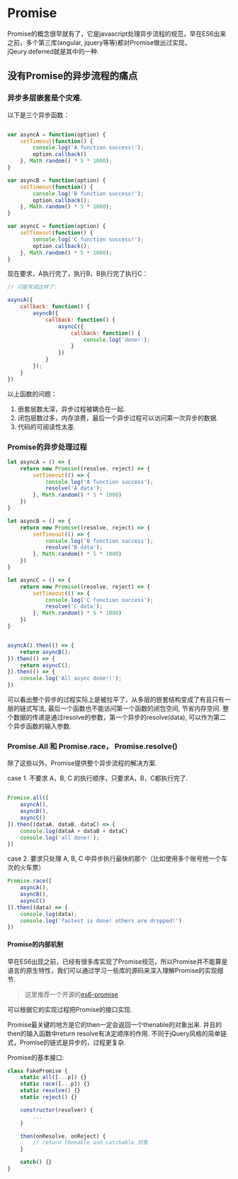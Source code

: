 # Promise

Promise的概念很早就有了，它是javascript处理异步流程的规范，早在ES6出来之前，多个第三库(angular, jquery等等)都对Promise做出过实现，
jQeury.deferred就是其中的一种.


## 没有Promise的异步流程的痛点

### 异步多层嵌套是个灾难.

以下是三个异步函数：

```js

var asyncA = function(option) {
    setTimeout(function() {
        console.log('A function success!');
        option.callback()
    }, Math.random() * 5 * 1000);
}

var asyncB = function(option) {
    setTimeout(function() {
        console.log('B function success!');
        option.callback();
    }, Math.random() * 5 * 1000);
}

var asyncC = function(option) {
    setTimeout(function() {
        console.log('C function success!');
        option.callback();
    }, Math.random() * 5 * 1000);
}

```
现在要求，A执行完了，执行B，B执行完了执行C：

```js
// 只能写成这样了:

asyncA({
    callback: function() {
        asyncB({
            callback: function() {
                asyncC({
                    callback: function() {
                        console.log('done!');
                    }
                })
            }
        });
    }
})


```
以上函数的问题：
1. 嵌套层数太深，异步过程被耦合在一起.
2. 闭包层数过多，内存浪费，最后一个异步过程可以访问第一次异步的数据.
3. 代码的可阅读性太差.


### Promise的异步处理过程

```js
let asyncA = () => {
    return new Promise((resolve, reject) => {
        setTimeout(() => {
            console.log('A function success');
            resolve('A data');
        }, Math.random() * 5 * 1000)
    })
}

let asyncB = () => {
    return new Promise((resolve, reject) => {
        setTimeout(() => {
            console.log('B function success');
            resolve('B data');
        }, Math.random() * 5 * 1000)
    })
}

let asyncC = () => {
    return new Promise((resolve, reject) => {
        setTimeout(() => {
            console.log('C function success');
            resolve('C data');
        }, Math.random() * 5 * 1000)
    })
}

```


```js

asyncA().then(() => {
    return asyncB();
}).then(() => {
    return asyncC();
}).then(() => {
    console.log('All async done!!');
})

```

可以看出整个异步的过程实际上是被拉平了，从多层的嵌套结构变成了有且只有一层的链式写法, 最后一个函数也不能访问第一个函数的闭包空间, 节省内存空间.
整个数据的传递是通过resolve的参数，第一个异步的resolve(data), 可以作为第二个异步函数的输入参数.


### Promise.All 和 Promise.race， Promise.resolve()

除了这些以外，Promise提供整个异步流程的解决方案.

case 1. 不要求 A，B, C 的执行顺序，只要求A，B，C都执行完了.

```js

Promise.all([
    asyncA(),
    asyncB(),
    asyncC()
]).then((dataA, dataB, dataC) => {
    console.log(dataA + dataB + dataC)
    console.log('all done!');
})

```



case 2. 要求只处理 A, B, C 中异步执行最快的那个（比如使用多个账号抢一个车次的火车票）
```js
Promise.race([
    asyncA(), 
    asyncB(), 
    asyncC()
]).then((data) => {
    console.log(data);
    console.log('fastest is done! others are dropped!')
})

```


#### Promise的内部机制
早在ES6出现之前，已经有很多库实现了Promise规范，所以Promise并不能算是语言的原生特性，我们可以通过学习一些库的源码来深入理解Promise的实现细节.

>  这里推荐一个开源的[es6-promise](https://github.com/stefanpenner/es6-promise/blob/master/dist/es6-promise.js)

可以根据它的实现过程把Promise的接口实现.

Promise最关键的地方是它的then一定会返回一个thenable的对象出来.
并且的then的输入函数中return resolve有决定顺序的作用.
不同于jQuery风格的简单链式，Promise的链式是异步的，过程更复杂.

Promise的基本接口:
```js
class FakePromise {
    static all([...p]) {}
    static race([...p]) {}
    static resolve() {}
    static reject() {}

    constructor(resolver) {
        ...
    }

    then(onResolve, onReject) {
        // return thenable and catchable 对象       
    }

    catch() {}
}
```

 

